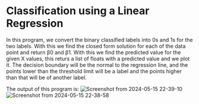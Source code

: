 # Classification using a Linear Regression

In this program, we convert the binary classified labels into 0s and 1s for the two labels. With this we find the closed form solution for each of the data point and return β0 and β1. With this we find the predicted value for the given X values, this returs a list of floats with a predicted value and we plot it. The decision boundary will be the normal to the regression line, and the points lower than the threshold limit will be a label and the points higher than that will be of another label.

The output of this program is:
![Screenshot from 2024-05-15 22-39-10](https://github.com/gdeeeeyy/Buddi.ai/assets/73658032/e4624977-ca01-4a59-9d72-c97d173d7706)
![Screenshot from 2024-05-15 22-38-58](https://github.com/gdeeeeyy/Buddi.ai/assets/73658032/377684bb-7c21-41b6-95bf-d95ae6296f89)
